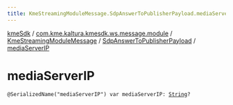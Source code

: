 ```yaml
---
title: KmeStreamingModuleMessage.SdpAnswerToPublisherPayload.mediaServerIP - kmeSdk
---
```


[kmeSdk](../../../index.html) / [com.kme.kaltura.kmesdk.ws.message.module](../../index.html) / [KmeStreamingModuleMessage](../index.html) / [SdpAnswerToPublisherPayload](index.html) / [mediaServerIP](./media-server-i-p.html)

# mediaServerIP

`@SerializedName("mediaServerIP") var mediaServerIP: `[`String`](https://kotlinlang.org/api/latest/jvm/stdlib/kotlin/-string/index.html)`?`